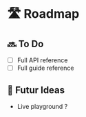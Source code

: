 # 🛣️ Roadmap

## 🔜 To Do
- [ ] Full API reference
- [ ] Full guide reference

## 🧠 Futur Ideas
- Live playground ?